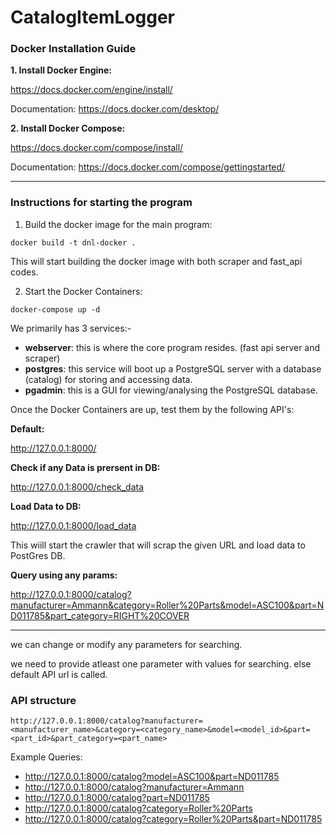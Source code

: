 # CatalogItemLogger

### Docker Installation Guide


**1. Install Docker Engine:**

https://docs.docker.com/engine/install/

Documentation: https://docs.docker.com/desktop/

**2. Install Docker Compose:**

https://docs.docker.com/compose/install/

Documentation: https://docs.docker.com/compose/gettingstarted/

--------

### Instructions for starting the program

1. Build the docker image for the main program:

`docker build -t dnl-docker .`

This will start building the docker image with both scraper and fast_api codes.

2. Start the Docker Containers:

`docker-compose up -d`

We primarily has 3 services:-

* **webserver**: this is where the core program resides. (fast api server and scraper)
* **postgres**: this service will boot up a PostgreSQL server with a database (catalog) for storing and accessing data.
* **pgadmin**: this is a GUI for viewing/analysing the PostgreSQL database.


Once the Docker Containers are up, test them by the following API's:

**Default:**

http://127.0.0.1:8000/


**Check if any Data is prersent in DB:**

http://127.0.0.1:8000/check_data


**Load Data to DB:**

http://127.0.0.1:8000/load_data

This wiill start the crawler that will scrap the given URL and load data to PostGres DB.


**Query using any params:**

http://127.0.0.1:8000/catalog?manufacturer=Ammann&category=Roller%20Parts&model=ASC100&part=ND011785&part_category=RIGHT%20COVER

--------------

we can change or modify any parameters for searching.

we need to provide atleast one parameter with values for searching. else default API url is called.

### API structure


`http://127.0.0.1:8000/catalog?manufacturer=<manufacturer_name>&category=<category_name>&model=<model_id>&part=<part_id>&part_category=<part_name>`

Example Queries:

* http://127.0.0.1:8000/catalog?model=ASC100&part=ND011785
* http://127.0.0.1:8000/catalog?manufacturer=Ammann
* http://127.0.0.1:8000/catalog?part=ND011785
* http://127.0.0.1:8000/catalog?category=Roller%20Parts
* http://127.0.0.1:8000/catalog?category=Roller%20Parts&part=ND011785


